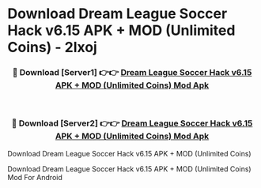 # Download Dream League Soccer Hack v6.15 APK + MOD (Unlimited Coins) - 2lxoj


<div align="center">
<h3>🔴 Download [Server1] 👉👉 <a href="https://apk-comot.site?title=Dream_League_Soccer_Hack_v6.15_APK_+_MOD_(Unlimited_Coins)">Dream League Soccer Hack v6.15 APK + MOD (Unlimited Coins) Mod Apk</a></h3><br>
<h3>🔴 Download [Server2] 👉👉 <a href="https://apk-comot.site?title=Dream_League_Soccer_Hack_v6.15_APK_+_MOD_(Unlimited_Coins)">Dream League Soccer Hack v6.15 APK + MOD (Unlimited Coins) Mod Apk</a></h3>
</div>



Download Dream League Soccer Hack v6.15 APK + MOD (Unlimited Coins) 

Download Dream League Soccer Hack v6.15 APK + MOD (Unlimited Coins) Mod For Android